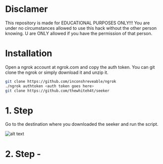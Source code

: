 # Disclamer

This repository is made for EDUCATIONAL PURPOSES ONLY!!! You are under no circumstances allowed to use this hack without the other person knowing. U are ONLY allowed if you have the permission of that person.

# Installation

Open a ngrok account at ngrok.com and copy the auth token.
You can git clone the ngrok or simply download it and unzip it.

```bash
git clone https://github.com/inconshreveable/ngrok
./ngrok authtoken <auth token goes here>
git clone https://github.com/thewhiteh4t/seeker
```

# 1. Step

Go to the destination where you downloaded the seeker and run the script.

![alt text](https://github.com/nikolakosticc/device-tracking-kali-linux/blob/main/images/11.%20Step.png)


# 2. Step - 
